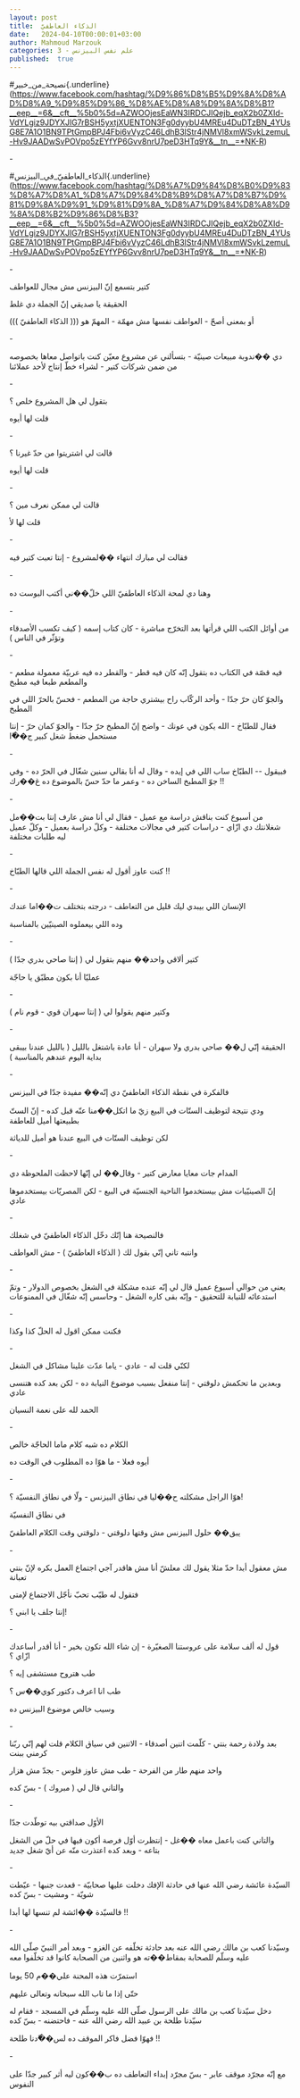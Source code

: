```yaml
---
layout: post
title:  الذكاء العاطفيّ
date:   2024-04-10T00:00:01+03:00
author: Mahmoud Marzouk
categories: 3 - علم نفس البيزنس
published:  true
---
```

\#نصيحة_من_خبير{.underline}(https://www.facebook.com/hashtag/%D9%86%D8%B5%D9%8A%D8%AD%D8%A9_%D9%85%D9%86_%D8%AE%D8%A8%D9%8A%D8%B1?__eep__=6&__cft__%5b0%5d=AZWOOjesEaWN3IRDCJIQejb_eqX2b0ZXId-VdYLgiz9JDYXJlG7rBSH5yxtjXUENTON3Fg0dyybU4MREu4DuDTzBN_4YUsG8E7A1O1BN9TPtGmpBPJ4Fbi6vVyzC46LdhB3lStr4jNMVl8xmWSvkLzemuL-Hv9JAADwSvPOVpo5zEYfYP6Gvv8nrU7peD3HTq9Y&__tn__=*NK-R)

\-

\#الذكاء_العاطفيّ\_في_البيزنس{.underline}(https://www.facebook.com/hashtag/%D8%A7%D9%84%D8%B0%D9%83%D8%A7%D8%A1_%D8%A7%D9%84%D8%B9%D8%A7%D8%B7%D9%81%D9%8A%D9%91_%D9%81%D9%8A_%D8%A7%D9%84%D8%A8%D9%8A%D8%B2%D9%86%D8%B3?__eep__=6&__cft__%5b0%5d=AZWOOjesEaWN3IRDCJIQejb_eqX2b0ZXId-VdYLgiz9JDYXJlG7rBSH5yxtjXUENTON3Fg0dyybU4MREu4DuDTzBN_4YUsG8E7A1O1BN9TPtGmpBPJ4Fbi6vVyzC46LdhB3lStr4jNMVl8xmWSvkLzemuL-Hv9JAADwSvPOVpo5zEYfYP6Gvv8nrU7peD3HTq9Y&__tn__=*NK-R)

\-

كتير بتسمع إنّ البيزنس مش مجال للعواطف

الحقيقة يا صديقي إنّ الجملة دي غلط

أو بمعنى أصحّ - العواطف نفسها مش مهمّة - المهمّ هو ((( الذكاء
العاطفيّ )))

\-

دي ��ندوبة مبيعات صينيّة - بتسألني عن مشروع معيّن كنت باتواصل معاها بخصوصه
من ضمن شركات كتير - لشراء خطّ إنتاج لأحد عملائنا

\-

بتقول لي هل المشروع خلص ؟

قلت لها أيوه

\-

قالت لي اشتريتوا من حدّ غيرنا ؟

قلت لها أيوه

\-

قالت لي ممكن نعرف مين ؟

قلت لها لأ

\-

فقالت لي مبارك انتهاء ��لمشروع - إنتا تعبت كتير فيه

\-

وهنا دي لمحة الذكاء العاطفيّ اللي خلّ��ني أكتب البوست ده

\-

من أوائل الكتب اللي قرأتها بعد التخرّج مباشرة - كان كتاب إسمه ( كيف تكسب
الأصدقاء وتؤثّر في الناس )

\-

فيه قصّة في الكتاب ده بتقول إنّه كان فيه قطر - والقطر ده فيه عربيّة معمولة
مطعم - والمطعم طبعا فيه مطبخ

والجوّ كان حرّ جدّا - وأحد الركّاب راح بيشتري حاجة من المطعم - فحسّ بالحرّ
اللي في المطبخ

فقال للطبّاخ - الله يكون في عونك - واضح إنّ المطبخ حرّ جدّا - والجوّ كمان
حرّ - إنتا مستحمل ضغط شغل كبير ج��ّا

\-

فبيقول \-- الطبّاخ ساب اللي في إيده - وقال له أنا بقالي سنين شغّال في
الحرّ ده - وفي جوّ المطبخ الساخن ده - وعمر ما حدّ حسّ بالموضوع ده
غ��رك !!

\-

من أسبوع كنت بناقش دراسة مع عميل - فقال لي أنا مش عارف إنتا بت��مل
شغلانتك دي ازّاي - دراسات كتير في مجالات مختلفة - وكلّ دراسة بعميل - وكلّ
عميل ليه طلبات مختلفة

\-

كنت عاوز أقول له نفس الجملة اللي قالها الطبّاخ !!

\-

الإنسان اللي بيبدي ليك قليل من التعاطف - درجته بتختلف ت��اما
عندك

وده اللي بيعملوه الصينيّين بالمناسبة

\-

كتير ألاقي واحد�� منهم بتقول لي ( إنتا صاحي بدري جدّا )

عمليّا أنا بكون مطبّق يا حاجّة

\-

وكتير منهم يقولوا لي ( إنتا سهران قوي - قوم نام )

\-

الحقيقة إنّي ل�� صاحي بدري ولا سهران - أنا عادة باشتغل بالليل ( بالليل
عندنا بيبقى بداية اليوم عندهم بالمناسبة )

\-

فالفكرة في نقطة الذكاء العاطفيّ دي إنّه�� مفيدة جدّا في البيزنس

ودي نتيجة لتوظيف الستّات في البيع زيّ ما اتكل��منا عنّه قبل كده - إنّ الستّ
بطبيعتها أميل للعاطفة

لكن توظيف الستّات في البيع عندنا هو أميل للدياثة

\-

المدام جات معايا معارض كتير - وقال�� لي إنّها لاحظت الملحوظة
دي

إنّ الصينيّيات مش بيستخدموا الناحية الجنسيّة في البيع - لكن المصريّات
بيستخدموها عادي

\-

فالنصيحة هنا إنّك دخّل الذكاء العاطفيّ في شغلك

وانتبه تاني إنّي بقول لك ( الذكاء العاطفيّ ) - مش العواطف

\-

يعني من حوالي أسبوع عميل قال لي إنّه عنده مشكلة في الشغل بخصوص الدولار -
وتمّ استدعائه للنيابة للتحقيق - وإنّه بقى كاره الشغل - وحاسس إنّه شغّال في
الممنوعات

\-

فكنت ممكن اقول له الحلّ كذا وكذا

\-

لكنّي قلت له - عادي - ياما عدّت علينا مشاكل في الشغل

وبعدين ما تحكمش دلوقتي - إنتا منفعل بسبب موضوع النيابة ده - لكن بعد كده
هتنسى عادي

الحمد لله على نعمة النسيان

\-

الكلام ده شبه كلام ماما الحاجّة خالص

أيوه فعلا - ما هوّا ده المطلوب في الوقت ده

\-

هوّا الراجل مشكلته ح��ليا في نطاق البيزنس - ولّا في نطاق النفسيّة
؟!

في نطاق النفسيّة

يبق�� حلول البيزنس مش وقتها دلوقتي - دلوقتي وقت الكلام
العاطفيّ

\-

مش معقول أبدا حدّ مثلا يقول لك معلشّ أنا مش هاقدر آجي اجتماع العمل بكره
لإنّ بنتي تعبانة

فتقول له طيّب تحبّ نأجّل الاجتماع لإمتى

إنتا جلف يا ابني ؟!

\-

قول له ألف سلامة على عروستنا الصغيّرة - إن شاء الله تكون بخير - أنا أقدر
أساعدك ازّاي ؟

طب هتروح مستشفى إيه ؟

طب انا اعرف دكتور كوي��س ؟

وسيب خالص موضوع البيزنس ده

\-

بعد ولادة رحمة بنتي - كلّمت اتنين أصدقاء - الاتنين في سياق الكلام قلت
لهم إنّي ربّنا كرمني ببنت

واحد منهم طار من الفرحة - طب مش عاوز فلوس - بجدّ مش هزار

والتاني قال لي ( مبروك ) - بسّ كده

\-

الأوّل صداقتي بيه توطّدت جدّا

والتاني كنت باعمل معاه ��غل - إنتظرت أوّل فرصة أكون فيها في حلّ من الشغل
بتاعه - وبعد كده اعتذرت منّه عن أيّ شغل جديد

\-

السيّدة عائشة رضي الله عنها في حادثة الإفك دخلت عليها صحابيّة - قعدت
جنبها - عيّطت شويّة - ومشيت - بسّ كده

فالسيّدة ��ائشة لم تنسها لها أبدا !!

\-

وسيّدنا كعب بن مالك رضي الله عنه بعد حادثة تخلّفه عن الغزو - وبعد أمر
النبيّ صلّى الله عليه وسلّم للصحابة بمقاط��ته هو واثنين من الصحابة كانوا قد
تخلّفوا معه

استمرّت هذه المحنة علي��م 50 يوما

حتّى إذا ما تاب الله سبحانه وتعالى عليهم

دخل سيّدنا كعب بن مالك على الرسول صلّى الله عليه وسلّم في المسجد - فقام له
سيّدنا طلحة بن عبيد الله رضي الله عنه - فاحتضنه - بسّ كده

فهوّا فضل فاكر الموقف ده لس��ّدنا طلحة !!

\-

مع إنّه مجرّد موقف عابر - بسّ مجرّد إبداء التعاطف ده ب��كون ليه أثر كبير جدّا
على النفوس
